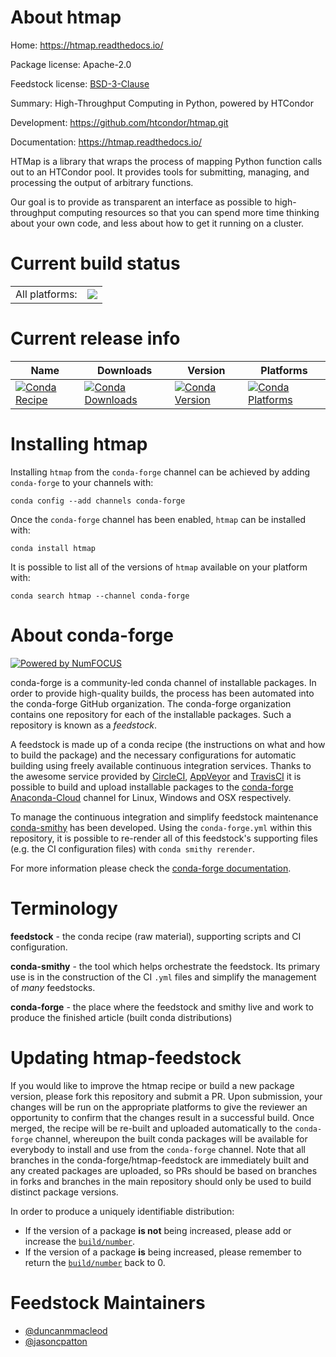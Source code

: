 About htmap
===========

Home: https://htmap.readthedocs.io/

Package license: Apache-2.0

Feedstock license: [BSD-3-Clause](https://github.com/conda-forge/htmap-feedstock/blob/master/LICENSE.txt)

Summary: High-Throughput Computing in Python, powered by HTCondor

Development: https://github.com/htcondor/htmap.git

Documentation: https://htmap.readthedocs.io/

HTMap is a library that wraps the process of mapping Python function
calls out to an HTCondor pool.  It provides tools for submitting,
managing, and processing the output of arbitrary functions.

Our goal is to provide as transparent an interface as possible to
high-throughput computing resources so that you can spend more time
thinking about your own code, and less about how to get it running on
a cluster.


Current build status
====================


<table><tr><td>All platforms:</td>
    <td>
      <a href="https://dev.azure.com/conda-forge/feedstock-builds/_build/latest?definitionId=9310&branchName=master">
        <img src="https://dev.azure.com/conda-forge/feedstock-builds/_apis/build/status/htmap-feedstock?branchName=master">
      </a>
    </td>
  </tr>
</table>

Current release info
====================

| Name | Downloads | Version | Platforms |
| --- | --- | --- | --- |
| [![Conda Recipe](https://img.shields.io/badge/recipe-htmap-green.svg)](https://anaconda.org/conda-forge/htmap) | [![Conda Downloads](https://img.shields.io/conda/dn/conda-forge/htmap.svg)](https://anaconda.org/conda-forge/htmap) | [![Conda Version](https://img.shields.io/conda/vn/conda-forge/htmap.svg)](https://anaconda.org/conda-forge/htmap) | [![Conda Platforms](https://img.shields.io/conda/pn/conda-forge/htmap.svg)](https://anaconda.org/conda-forge/htmap) |

Installing htmap
================

Installing `htmap` from the `conda-forge` channel can be achieved by adding `conda-forge` to your channels with:

```
conda config --add channels conda-forge
```

Once the `conda-forge` channel has been enabled, `htmap` can be installed with:

```
conda install htmap
```

It is possible to list all of the versions of `htmap` available on your platform with:

```
conda search htmap --channel conda-forge
```


About conda-forge
=================

[![Powered by NumFOCUS](https://img.shields.io/badge/powered%20by-NumFOCUS-orange.svg?style=flat&colorA=E1523D&colorB=007D8A)](http://numfocus.org)

conda-forge is a community-led conda channel of installable packages.
In order to provide high-quality builds, the process has been automated into the
conda-forge GitHub organization. The conda-forge organization contains one repository
for each of the installable packages. Such a repository is known as a *feedstock*.

A feedstock is made up of a conda recipe (the instructions on what and how to build
the package) and the necessary configurations for automatic building using freely
available continuous integration services. Thanks to the awesome service provided by
[CircleCI](https://circleci.com/), [AppVeyor](https://www.appveyor.com/)
and [TravisCI](https://travis-ci.com/) it is possible to build and upload installable
packages to the [conda-forge](https://anaconda.org/conda-forge)
[Anaconda-Cloud](https://anaconda.org/) channel for Linux, Windows and OSX respectively.

To manage the continuous integration and simplify feedstock maintenance
[conda-smithy](https://github.com/conda-forge/conda-smithy) has been developed.
Using the ``conda-forge.yml`` within this repository, it is possible to re-render all of
this feedstock's supporting files (e.g. the CI configuration files) with ``conda smithy rerender``.

For more information please check the [conda-forge documentation](https://conda-forge.org/docs/).

Terminology
===========

**feedstock** - the conda recipe (raw material), supporting scripts and CI configuration.

**conda-smithy** - the tool which helps orchestrate the feedstock.
                   Its primary use is in the construction of the CI ``.yml`` files
                   and simplify the management of *many* feedstocks.

**conda-forge** - the place where the feedstock and smithy live and work to
                  produce the finished article (built conda distributions)


Updating htmap-feedstock
========================

If you would like to improve the htmap recipe or build a new
package version, please fork this repository and submit a PR. Upon submission,
your changes will be run on the appropriate platforms to give the reviewer an
opportunity to confirm that the changes result in a successful build. Once
merged, the recipe will be re-built and uploaded automatically to the
`conda-forge` channel, whereupon the built conda packages will be available for
everybody to install and use from the `conda-forge` channel.
Note that all branches in the conda-forge/htmap-feedstock are
immediately built and any created packages are uploaded, so PRs should be based
on branches in forks and branches in the main repository should only be used to
build distinct package versions.

In order to produce a uniquely identifiable distribution:
 * If the version of a package **is not** being increased, please add or increase
   the [``build/number``](https://docs.conda.io/projects/conda-build/en/latest/resources/define-metadata.html#build-number-and-string).
 * If the version of a package **is** being increased, please remember to return
   the [``build/number``](https://docs.conda.io/projects/conda-build/en/latest/resources/define-metadata.html#build-number-and-string)
   back to 0.

Feedstock Maintainers
=====================

* [@duncanmmacleod](https://github.com/duncanmmacleod/)
* [@jasoncpatton](https://github.com/jasoncpatton/)

